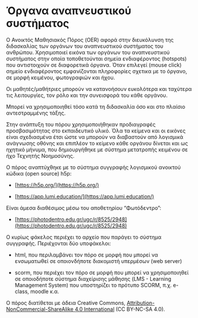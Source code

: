 # Όργανα αναπνευστικού συστήματος

  

Ο Ανοικτός Μαθησιακός Πόρος (OER) αφορά στην διευκόλυνση της διδασκαλίας των οργάνων του αναπνευστικού συστήματος του ανθρώπου. Χρησιμοποιεί εικόνα των οργάνων του αναπνευστικού συστήματος στην οποία τοποθετούνται σημεία ενδιαφέροντος (hotspots) που αντιστοιχούν σε διαφορετικά όργανα. Όταν επιλεγεί (mouse click) σημείο ενδιαφέροντος εμφανίζονται πληροφορίες σχετικα με το όργανο, σε μορφή κειμένου, φωτογραφιών και ήχου.

  

Οι μαθητές/μαθήτριες μπορούν να κατανοήσουν ευκολότερα και ταχύτερα τις λειτουργίες, τον ρόλο και την συνεισφορά του κάθε οργάνου.

  

Μπορεί να χρησιμοποιηθεί τόσο κατά τη διδασκαλία όσο και στο πλαίσιο αντεστραμμένης τάξης.

  

Στην ανάπτυξη του πόρου χρησιμοποιήθηκαν προδιαγραφές προσβασιμότητας στο εκπαιδευτικό υλικό. Όλα τα κείμενα και οι εικόνες είναι σχεδιασμένα έτσι ώστε να μπορούν να διαβαστούν από λογισμικά ανάγνωσης οθόνης και επιπλέον το κείμενο κάθε οργάνου δίνεται και ως ηχητικό μήνυμα, που δημιουργήθηκε με σύστημα μετατροπής κειμένου σε ήχο Τεχνητής Νοημοσύνης.

  

Ο πόρος αναπτύχθηκε με το σύστημα συγγραφής λογισμικού ανοικτού κώδικα (open source) h5p:

-   [https://h5p.org/](https://h5p.org/)
    
-   [https://app.lumi.education/](https://app.lumi.education/)
    

  

Είναι άμεσα διαθέσιμος μέσω του αποθετηρίου “Φωτόδεντρο”:

-   [https://photodentro.edu.gr/ugc/r/8525/2948](https://photodentro.edu.gr/ugc/r/8525/2948)
    

  

Ο κυρίως φάκελος περιέχει το αρχείο που παράγει το σύστημα συγγραφής. Περιέχονται δύο υποφάκελοι:

-   html, που περιλαμβάνει τον πόρο σε μορφή που μπορεί να ενσωματωθεί σε οποιονδήποτε διακομιστή υπερμέσων (web server)
    
-   scorm, που περιέχει τον πόρο σε μορφή που μπορεί να χρησιμοποιηθεί σε οποιοδήποτε σύστημα διαχείρισης μάθησης (LMS - Learning Management System) που υποστηρίζει το πρότυπο SCORM, π.χ. e-class, moodle κ.α.
    

  

Ο πόρος διατίθεται με άδεια Creative Commons, [Attribution-NonCommercial-ShareAlike 4.0 International](http://creativecommons.org/licenses/by-nc-sa/4.0) (CC BY-NC-SA 4.0).
